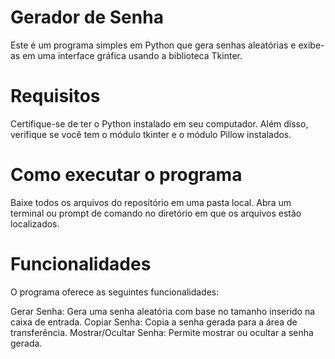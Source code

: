 # Gerador de Senha

Este é um programa simples em Python que gera senhas aleatórias e exibe-as em uma interface gráfica usando a biblioteca Tkinter.

# Requisitos
Certifique-se de ter o Python instalado em seu computador. Além disso, verifique se você tem o módulo tkinter e o módulo Pillow instalados.

# Como executar o programa
Baixe todos os arquivos do repositório em uma pasta local.
Abra um terminal ou prompt de comando no diretório em que os arquivos estão localizados.

# Funcionalidades
O programa oferece as seguintes funcionalidades:

Gerar Senha: Gera uma senha aleatória com base no tamanho inserido na caixa de entrada.
Copiar Senha: Copia a senha gerada para a área de transferência.
Mostrar/Ocultar Senha: Permite mostrar ou ocultar a senha gerada.
